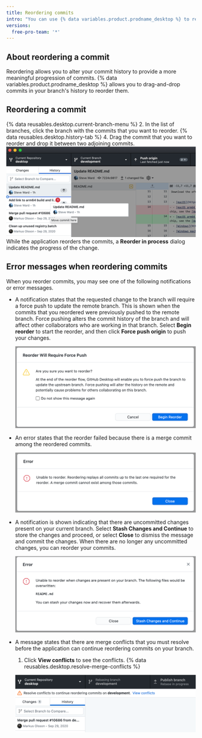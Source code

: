 ```yaml
---
title: Reordering commits
intro: "You can use {% data variables.product.prodname_desktop %} to reorder commits in your branch's history."
versions:
  free-pro-team: '*'
---
```


## About reordering a commit

Reordering allows you to alter your commit history to provide a more meaningful progression of commits. {% data variables.product.prodname_desktop %} allows you to drag-and-drop commits in your branch's history to reorder them.

## Reordering a commit

{% data reusables.desktop.current-branch-menu %}
2. In the list of branches, click the branch with the commits that you want to reorder.
{% data reusables.desktop.history-tab %}
4. Drag the commit that you want to reorder and drop it between two adjoining commits.
  ![reorder drag and drop](/assets/images/help/desktop/reorder-drag-and-drop.png)
While the application reorders the commits, a **Reorder in process** dialog indicates the progress of the change.

## Error messages when reordering commits

When you reorder commits, you may see one of the following notifications or error messages.

* A notification states that the requested change to the branch will require a force push to update the remote branch. This is shown when the commits that you reordered were previously pushed to the remote branch. Force pushing alters the commit history of the branch and will affect other collaborators who are working in that branch.  Select **Begin reorder** to start the reorder, and then click **Force push origin** to push your changes.

  ![reorder force push dialog](/assets/images/help/desktop/reorder-force-push-dialog.png)

* An error states that the reorder failed because there is a merge commit among the reordered commits.

  ![reorder merge commit dialog](/assets/images/help/desktop/reorder-merge-commit-dialog.png)

* A notification is shown indicating that there are uncommitted changes present on your current branch. Select **Stash Changes and Continue** to store the changes and proceed, or select **Close** to dismiss the message and commit the changes. When there are no longer any uncommitted changes, you can reorder your commits.

  ![reorder stash dialog](/assets/images/help/desktop/reorder-stash-dialog.png)

* A message states that there are merge conflicts that you must resolve before the application can continue reordering commits on your branch.
    1. Click **View conflicts** to see the conflicts.
    {% data reusables.desktop.resolve-merge-conflicts %}

  ![reorder resolve conflicts message](/assets/images/help/desktop/reorder-resolve-conflicts.png)
